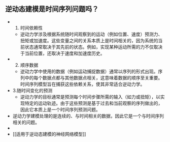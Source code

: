 ## 逆动态建模是时间序列问题吗？
- 1. 时间依赖性
	- 逆动力学涉及根据系统随时间观察到的运动（例如位置、速度）预测力、扭矩或加速度。这些变量之间的关系本质上是时间相关的，因为系统的当前状态通常取决于其先前的状态。例如，实现某种运动所需的力不仅取决于当前位置，还取决于速度和加速度历史。
- 2. 顺序数据
	- 逆动力学中使用的数据（例如运动捕捉数据）通常以序列的形式出现。序列中的每个数据点都与其他数据点相关，这意味着数据的顺序至关重要。时间序列模型旨在捕获这些依赖关系，使其非常适合逆动力学。
- 3.随时间变化的预测
	- 逆动力学的目标通常是预测每个时间步骤所需的输入（如力或扭矩），以实现特定的运动轨迹。由于这些预测是基于过去和当前观察的序列做出的，因此它本质上是一个时间序列预测问题。
- 逆动力学建模处理的是连续的、与时间相关的数据，因此它是一个与时间序列相关的问题。
-
- [[适用于逆动态建模的神经网络模型]]
